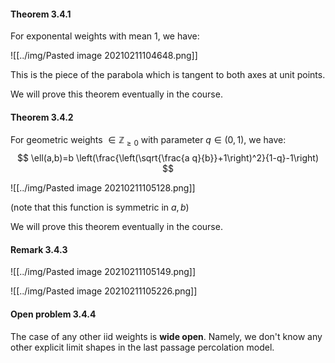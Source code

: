 #### Theorem 3.4.1

For exponental weights with mean $1$, we have:

![[../img/Pasted image 20210211104648.png]]

This is the piece of the parabola which is tangent to both axes at unit points. 

We will prove this theorem eventually in the course.

#### Theorem 3.4.2

For geometric weights $\in \mathbb{Z}_{\ge0}$ with parameter $q\in(0,1)$, we have:
$$
\ell(a,b)=b \left(\frac{\left(\sqrt{\frac{a q}{b}}+1\right)^2}{1-q}-1\right)
$$

![[../img/Pasted image 20210211105128.png]]

(note that this function is symmetric in $a,b$)

We will prove this theorem eventually in the course.

#### Remark 3.4.3

![[../img/Pasted image 20210211105149.png]]

![[../img/Pasted image 20210211105226.png]]

#### Open problem 3.4.4

The case of any other iid weights is **wide open**. Namely, we don't know any other explicit limit shapes in the last passage percolation model.
